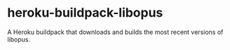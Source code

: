 # heroku-buildpack-libopus

A Heroku buildpack that downloads and builds the most recent versions of libopus.
